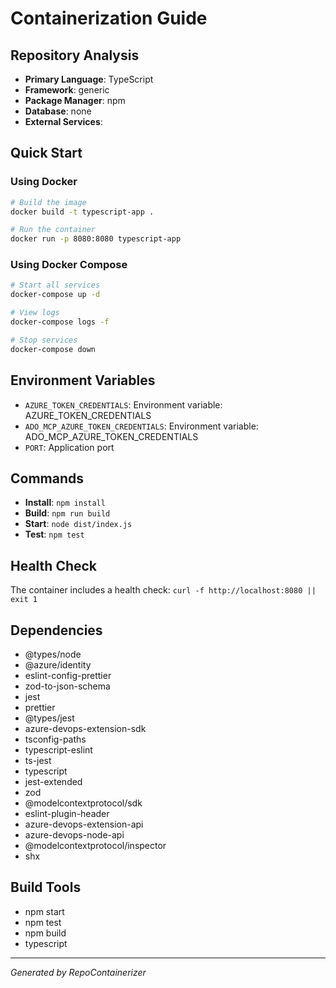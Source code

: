 # Containerization Guide

## Repository Analysis
- **Primary Language**: TypeScript
- **Framework**: generic
- **Package Manager**: npm
- **Database**: none
- **External Services**: 

## Quick Start

### Using Docker
```bash
# Build the image
docker build -t typescript-app .

# Run the container
docker run -p 8080:8080 typescript-app
```

### Using Docker Compose
```bash
# Start all services
docker-compose up -d

# View logs
docker-compose logs -f

# Stop services
docker-compose down
```

## Environment Variables
- `AZURE_TOKEN_CREDENTIALS`: Environment variable: AZURE_TOKEN_CREDENTIALS
- `ADO_MCP_AZURE_TOKEN_CREDENTIALS`: Environment variable: ADO_MCP_AZURE_TOKEN_CREDENTIALS
- `PORT`: Application port

## Commands
- **Install**: `npm install`
- **Build**: `npm run build`
- **Start**: `node dist/index.js`
- **Test**: `npm test`

## Health Check
The container includes a health check: `curl -f http://localhost:8080 || exit 1`

## Dependencies
- @types/node
- @azure/identity
- eslint-config-prettier
- zod-to-json-schema
- jest
- prettier
- @types/jest
- azure-devops-extension-sdk
- tsconfig-paths
- typescript-eslint
- ts-jest
- typescript
- jest-extended
- zod
- @modelcontextprotocol/sdk
- eslint-plugin-header
- azure-devops-extension-api
- azure-devops-node-api
- @modelcontextprotocol/inspector
- shx

## Build Tools
- npm start
- npm test
- npm build
- typescript

---
*Generated by RepoContainerizer*
